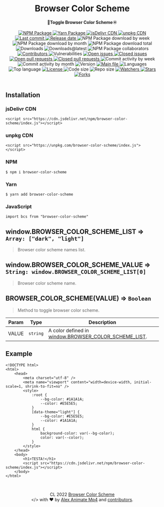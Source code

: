 <a name="top"></a>
<div id="readme-head" align="center">
    <h1 id="readme-title">Browser Color Scheme</h1>
    <h4 id="readme-description">🌙Toggle Browser Color Scheme☀️</h4>
    <a id="readme-shield-npm" href="https://www.npmjs.com/package/browser-color-scheme">
        <img id="readme-shield-npm-img" src="https://img.shields.io/npm/v/browser-color-scheme" alt="NPM Package" />
    </a>
    <a id="readme-shield-yarn" href="https://yarnpkg.com/package/browser-color-scheme">
        <img id="readme-shield-yarn-img" src="https://img.shields.io/npm/v/browser-color-scheme?label=yarn&color=25799f" alt="Yarn Package" />
    </a>
    <a id="readme-shield-jsdelivr" href="https://www.jsdelivr.com/package/npm/browser-color-scheme">
        <img id="readme-shield-jsdelivr-img" src="https://data.jsdelivr.com/v1/package/npm/browser-color-scheme/badge?style=rounded" alt="jsDelivr CDN" />
    </a>
    <a id="readme-shield-unpkg" href="https://unpkg.com/browser-color-scheme" target="_blank">
        <img id="readme-shield-unpkg-img" src="https://img.shields.io/npm/v/browser-color-scheme?label=unpkg&color=black" alt="unpkg CDN" />
    </a>
    <a id="readme-shield-last-commit" href="https://github.com/AlexAnimateMp4/browser-color-scheme/commits/main">
        <img id="readme-shield-last-commit-img" src="https://img.shields.io/github/last-commit/AlexAnimateMp4/browser-color-scheme" alt="Last commit" />
    </a>
    <a id="readme-shield-release-date" href="https://github.com/AlexAnimateMp4/browser-color-scheme/releases/latest">
        <img id="readme-shield-release-date-img" src="https://img.shields.io/github/release-date/AlexAnimateMp4/browser-color-scheme" alt="Release date" />
    </a>
    <a id="readme-shield-npm-download-week">
        <img id="readme-shield-npm-download-week-img" src="https://img.shields.io/npm/dw/browser-color-scheme?label=npm%20downloads" alt="NPM Package download by week" />
    </a>
    <a id="readme-shield-npm-download-month">
        <img id="readme-shield-npm-download-month-img" src="https://img.shields.io/npm/dm/browser-color-scheme?label=npm%20downloads" alt="NPM Package download by month" />
    </a>
    <a id="readme-shield-npm-download-total">
        <img id="readme-shield-npm-download-total-img" src="https://img.shields.io/npm/dt/browser-color-scheme?label=npm%20downloads" alt="NPM Package download total" />
    </a>
    <a id="readme-shield-downloads">
        <img id="readme-shield-downloads-img" src="https://img.shields.io/github/downloads/AlexAnimateMp4/browser-color-scheme/total" alt="Downloads" />
    </a>
    <a id="readme-shield-downloads-latest">
        <img id="readme-shield-downloads-latest-img" src="https://img.shields.io/github/downloads/AlexAnimateMp4/browser-color-scheme/latest/total" alt="Downloads@latest" />
    </a>
    <a id="readme-shield-npm-collaborators">
        <img id="readme-shield-npm-collaborators-img" src="https://img.shields.io/npm/collaborators/browser-color-scheme" alt="NPM Package collaborators" />
    </a>
    <a id="readme-shield-contributors" href="https://github.com/AlexAnimateMp4/browser-color-scheme/graphs/contributors">
        <img id="readme-shield-contributors-img" src="https://img.shields.io/github/contributors/AlexAnimateMp4/browser-color-scheme" alt="Contributors" />
    </a>
    <a id="readme-shield-vulnerabilities">
        <img id="readme-shield-vulnerabilities-img" src="https://img.shields.io/snyk/vulnerabilities/github/AlexAnimateMp4/browser-color-scheme" alt="Vulnerabilities" />
    </a>
    <a id="readme-shield-open-issues" href="https://github.com/AlexAnimateMp4/browser-color-scheme/issues?q=is%3Aopen+is%3Aissue">
        <img id="readme-shield-open-issues-img" src="https://img.shields.io/github/issues-raw/AlexAnimateMp4/browser-color-scheme" alt="Open issues" />
    </a>
    <a id="readme-shield-closed-issues" href="https://github.com/AlexAnimateMp4/browser-color-scheme/issues?q=is%3Aissue+is%3Aclosed">
        <img id="readme-shield-closed-issues-img" src="https://img.shields.io/github/issues-closed-raw/AlexAnimateMp4/browser-color-scheme" alt="Closed issues" />
    </a>
    <a id="readme-shield-open-pull-requests" href="https://github.com/AlexAnimateMp4/browser-color-scheme/pulls?q=is%3Aopen+is%3Apr">
        <img id="readme-shield-open-pull-requests-img" src="https://img.shields.io/github/issues-pr-raw/AlexAnimateMp4/browser-color-scheme" alt="Open pull requests" />
    </a>
    <a id="readme-shield-closed-pull-requests" href="https://github.com/AlexAnimateMp4/browser-color-scheme/pulls?q=is%3Apr+is%3Aclosed">
        <img id="readme-shield-closed-pull-requests-img" src="https://img.shields.io/github/issues-pr-closed-raw/AlexAnimateMp4/browser-color-scheme" alt="Closed pull requests" />
    </a>
    <a id="readme-shield-commit-activity-by-week">
        <img id="readme-shield-commit-activity-by-week-img" src="https://img.shields.io/github/commit-activity/w/AlexAnimateMp4/browser-color-scheme" alt="Commit activity by week" />
    </a>
    <a id="readme-shield-commit-activity-by-month">
        <img id="readme-shield-commit-activity-by-month-img" src="https://img.shields.io/github/commit-activity/m/AlexAnimateMp4/browser-color-scheme" alt="Commit activity by month" />
    </a>
    <a id="readme-shield-version">
        <img id="readme-shield-version-img" src="https://img.shields.io/github/package-json/v/AlexAnimateMp4/browser-color-scheme" alt="Version" />
    </a>
    <a id="readme-shield-main-file" href="./index.min.js">
        <img id="readme-shield-main-file-img" src="https://img.shields.io/github/package-json/main/AlexAnimateMp4/browser-color-scheme" alt="Main file" />
    </a>
    <a id="readme-shield-languages">
        <img id="readme-shield-languages-img" src="https://img.shields.io/github/languages/count/AlexAnimateMp4/browser-color-scheme" alt="Languages" />
    </a>
    <a id="readme-shield-top-language">
        <img id="readme-shield-top-language-img" src="https://img.shields.io/github/languages/top/AlexAnimateMp4/browser-color-scheme" alt="Top language" />
    </a>
    <a id="readme-shield-license" href="./LICENSE.md">
        <img id="readme-shield-license-img" src="https://img.shields.io/github/license/AlexAnimateMp4/browser-color-scheme" alt="License" />
    </a>
    <a id="readme-shield-code-size">
        <img id="readme-shield-code-size-img" src="https://img.shields.io/github/languages/code-size/AlexAnimateMp4/browser-color-scheme" alt="Code size" />
    </a>
    <a id="readme-shield-repo-size">
        <img id="readme-shield-repo-size-img" src="https://img.shields.io/github/repo-size/AlexAnimateMp4/browser-color-scheme" alt="Repo size" />
    </a>
    <a id="readme-shield-watchers" href="https://github.com/AlexAnimateMp4/browser-color-scheme/watchers">
        <img id="readme-shield-watchers-img" src="https://img.shields.io/github/watchers/AlexAnimateMp4/browser-color-scheme" alt="Watchers" />
    </a>
    <a id="readme-shield-stars" href="https://github.com/AlexAnimateMp4/browser-color-scheme/stargazers">
        <img id="readme-shield-stars-img" src="https://img.shields.io/github/stars/AlexAnimateMp4/browser-color-scheme" alt="Stars" />
    </a>
    <a id="readme-shield-forks" href="https://github.com/AlexAnimateMp4/browser-color-scheme/network/members">
        <img id="readme-shield-forks-img" src="https://img.shields.io/github/forks/AlexAnimateMp4/browser-color-scheme" alt="Forks" />
    </a>
</div>
<br>
<a name="readme-body"></a>
<div id="readme-body">
    <a name="readme-installation"></a>
    <div id="readme-installation">
        <h2 id="readme-installation-title">Installation</h2>
        <h3 id="readme-installation-cdn-jsdelivr">jsDelivr CDN</h3>
        <pre><code id="readme-installation-cdn-jsdelivr-code" class="language-html">&lt;script&nbsp;src=&quot;https://cdn.jsdelivr.net/npm/browser-color-scheme/index.js&quot;&gt;&lt;/script&gt;</code></pre>
        <h3 id="readme-installation-cdn-unpkg">unpkg CDN</h3>
        <pre><code id="readme-installation-cdn-unpkg-code" class="language-html">&lt;script&nbsp;src=&quot;https://unpkg.com/browser-color-scheme/index.js&quot;&gt;&lt;/script&gt;</code></pre>
        <h3 id="readme-installation-npm">NPM</h3>
        <pre><code id="readme-installation-npm-code" class="language-shell">$ npm i browser-color-scheme</code></pre>
        <h3 id="readme-installation-yarn">Yarn</h3>
        <pre><code id="readme-installation-yarn-code" class="language-shell">$ yarn add browser-color-scheme</code></pre>
        <h3 id="readme-installation-js">JavaScript</h3>
        <pre><code id="readme-installation-js-code" class="language-js">import bcs from "browser-color-scheme"</code></pre>
    </div>
    <a name="readme-docs"></a>
    <div id="readme-docs">
        <a name="readme-docs-BROWSER_COLOR_SCHEME_LIST"></a>
        <div id="readme-docs-BROWSER_COLOR_SCHEME_LIST">
            <h2 id="readme-docs-BROWSER_COLOR_SCHEME_LIST-title">window.BROWSER_COLOR_SCHEME_LIST ⇒ <code>Array: ["dark", "light"]</code></h2>
            <blockquote id="readme-docs-BROWSER_COLOR_SCHEME_LIST-description">
                <p>Browser color scheme names list.</p>
            </blockquote>
        </div>
        <a name="readme-docs-BROWSER_COLOR_SCHEME_VALUE"></a>
        <div id="readme-docs-BROWSER_COLOR_SCHEME_VALUE">
            <h2 id="readme-docs-BROWSER_COLOR_SCHEME_VALUE-title">window.BROWSER_COLOR_SCHEME_VALUE ⇒ <code>String: window.BROWSER_COLOR_SCHEME_LIST[0]</code></h2>
            <blockquote id="readme-docs-BROWSER_COLOR_SCHEME_VALUE-description">
                <p>Browser color scheme name.</p>
            </blockquote>
        </div>
        <a name="readme-docs-BROWSER_COLOR_SCHEME"></a>
        <div id="readme-docs-BROWSER_COLOR_SCHEME">
            <h2 id="readme-docs-BROWSER_COLOR_SCHEME-title">BROWSER_COLOR_SCHEME(VALUE) ⇒ <code>Boolean</code></h2>
            <blockquote id="readme-docs-BROWSER_COLOR_SCHEME-description">
                <p>Method to toggle browser color scheme.</p>
            </blockquote>
            <table id="readme-docs-BROWSER_COLOR_SCHEME-table">
                <thead id="readme-docs-BROWSER_COLOR_SCHEME-table-head">
                    <tr id="readme-docs-BROWSER_COLOR_SCHEME-table-head-container">
                        <th id="readme-docs-BROWSER_COLOR_SCHEME-table-head-param">Param</th>
                        <th id="readme-docs-BROWSER_COLOR_SCHEME-table-head-type">Type</th>
                        <th id="readme-docs-BROWSER_COLOR_SCHEME-table-head-description">Description</th>
                    </tr>
                </thead>
                <tbody id="readme-docs-BROWSER_COLOR_SCHEME-table-body">
                    <tr id="readme-docs-BROWSER_COLOR_SCHEME-table-body-container-VALUE">
                        <td id="readme-docs-BROWSER_COLOR_SCHEME-table-body-param-VALUE">VALUE</td>
                        <td id="readme-docs-BROWSER_COLOR_SCHEME-table-body-type-VALUE"><code>string</code></td>
                        <td id="readme-docs-BROWSER_COLOR_SCHEME-table-body-description-VALUE">A color defined in <a href="#readme-docs-BROWSER_COLOR_SCHEME_LIST">window.BROWSER_COLOR_SCHEME_LIST</a>.</td>
                    </tr>
                </tbody>
            </table>
        </div>
    </div>
    <a name="readme-example"></a>
    <div id="readme-example">
        <h2 id="readme-example-title">Example</h2>
        <pre><code id="readme-example-code" class="language-html">&lt;!DOCTYPE&nbsp;html&gt;
&lt;html&gt;
&nbsp;&nbsp;&nbsp;&nbsp;&lt;head&gt;
&nbsp;&nbsp;&nbsp;&nbsp;&nbsp;&nbsp;&nbsp;&nbsp;&lt;meta&nbsp;charset=&quot;utf&#45;8&quot;&nbsp;/&gt;
&nbsp;&nbsp;&nbsp;&nbsp;&nbsp;&nbsp;&nbsp;&nbsp;&lt;meta&nbsp;name=&quot;viewport&quot;&nbsp;content=&quot;width=device&#45;width,&nbsp;initial&#45;scale=1,&nbsp;shrink&#45;to&#45;fit=no&quot;&nbsp;/&gt;
&nbsp;&nbsp;&nbsp;&nbsp;&nbsp;&nbsp;&nbsp;&nbsp;&lt;style&gt;
&nbsp;&nbsp;&nbsp;&nbsp;&nbsp;&nbsp;&nbsp;&nbsp;&nbsp;&nbsp;&nbsp;&nbsp;:root&nbsp;{
&nbsp;&nbsp;&nbsp;&nbsp;&nbsp;&nbsp;&nbsp;&nbsp;&nbsp;&nbsp;&nbsp;&nbsp;&nbsp;&nbsp;&nbsp;&nbsp;&#45;&#45;bg&#45;color:&nbsp;#1A1A1A;
&nbsp;&nbsp;&nbsp;&nbsp;&nbsp;&nbsp;&nbsp;&nbsp;&nbsp;&nbsp;&nbsp;&nbsp;&nbsp;&nbsp;&nbsp;&nbsp;&#45;&#45;color:&nbsp;#E5E5E5;
&nbsp;&nbsp;&nbsp;&nbsp;&nbsp;&nbsp;&nbsp;&nbsp;&nbsp;&nbsp;&nbsp;&nbsp;}
&nbsp;&nbsp;&nbsp;&nbsp;&nbsp;&nbsp;&nbsp;&nbsp;&nbsp;&nbsp;&nbsp;&nbsp;[data&#45;theme=&quot;light&quot;]&nbsp;{
&nbsp;&nbsp;&nbsp;&nbsp;&nbsp;&nbsp;&nbsp;&nbsp;&nbsp;&nbsp;&nbsp;&nbsp;&nbsp;&nbsp;&nbsp;&nbsp;&#45;&#45;bg&#45;color:&nbsp;#E5E5E5;
&nbsp;&nbsp;&nbsp;&nbsp;&nbsp;&nbsp;&nbsp;&nbsp;&nbsp;&nbsp;&nbsp;&nbsp;&nbsp;&nbsp;&nbsp;&nbsp;&#45;&#45;color:&nbsp;#1A1A1A;
&nbsp;&nbsp;&nbsp;&nbsp;&nbsp;&nbsp;&nbsp;&nbsp;&nbsp;&nbsp;&nbsp;&nbsp;}
&nbsp;&nbsp;&nbsp;&nbsp;&nbsp;&nbsp;&nbsp;&nbsp;&nbsp;&nbsp;&nbsp;&nbsp;html&nbsp;{
&nbsp;&nbsp;&nbsp;&nbsp;&nbsp;&nbsp;&nbsp;&nbsp;&nbsp;&nbsp;&nbsp;&nbsp;&nbsp;&nbsp;&nbsp;&nbsp;background&#45;color:&nbsp;var(&#45;&#45;bg&#45;color);
&nbsp;&nbsp;&nbsp;&nbsp;&nbsp;&nbsp;&nbsp;&nbsp;&nbsp;&nbsp;&nbsp;&nbsp;&nbsp;&nbsp;&nbsp;&nbsp;color:&nbsp;var(&#45;&#45;color);
&nbsp;&nbsp;&nbsp;&nbsp;&nbsp;&nbsp;&nbsp;&nbsp;&nbsp;&nbsp;&nbsp;&nbsp;}
&nbsp;&nbsp;&nbsp;&nbsp;&nbsp;&nbsp;&nbsp;&nbsp;&lt;/style&gt;
&nbsp;&nbsp;&nbsp;&nbsp;&lt;/head&gt;
&nbsp;&nbsp;&nbsp;&nbsp;&lt;body&gt;
&nbsp;&nbsp;&nbsp;&nbsp;&nbsp;&nbsp;&nbsp;&nbsp;&lt;h1&gt;TESTA!&lt;/h1&gt;
&nbsp;&nbsp;&nbsp;&nbsp;&nbsp;&nbsp;&nbsp;&nbsp;&lt;script&nbsp;src=&quot;https://cdn.jsdelivr.net/npm/browser&#45;color&#45;scheme/index.js&quot;&gt;&lt;/script&gt;
&nbsp;&nbsp;&nbsp;&nbsp;&lt;/body&gt;
&lt;/html&gt;</code></pre>
    </div>
</div>
<br>
<a name="readme-footer"></a>
<p id="readme-footer" align="center">CL 2022 <a id="readme-footer-repo" href="https://github.com/AlexAnimateMp4/browser-color-scheme">Browser Color Scheme</a><br>&lt;/&gt; with ❤ by <a id="readme-footer-author" href="https://github.com/AlexAnimateMp4" target="_blank">Alex Animate Mp4</a> and <a id="readme-footer-contributors" href="https://github.com/AlexAnimateMp4/browser-color-scheme/graphs/contributors">contributors</a>.</p>
<a name="bottom"></a>